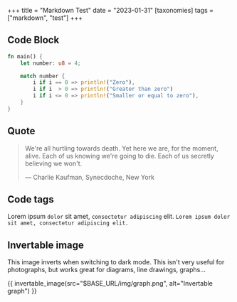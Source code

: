 +++
title = "Markdown Test"
date = "2023-01-31"
[taxonomies]
tags = ["markdown", "test"]
+++

## Code Block

```rust
fn main() {
    let number: u8 = 4;

    match number {
        i if i == 0 => println!("Zero"),
        i if i  > 0 => println!("Greater than zero")
        i if i <= 0 => println!("Smaller or equal to zero"),
    }
}
```
## Quote

> We're all hurtling towards death. Yet here we are, for the moment, alive. Each of us knowing we're going to die. Each of us secretly believing we won't.
> 
> — Charlie Kaufman, Synecdoche, New York



## Code tags

Lorem ipsum `dolor` sit amet, `consectetur adipiscing` elit.
`Lorem ipsum dolor sit amet, consectetur adipiscing elit.`

## Invertable image

This image inverts when switching to dark mode. This isn't very useful for photographs, but works great for diagrams, line drawings, graphs…

{{ invertable_image(src="$BASE_URL/img/graph.png", alt="Invertable graph") }}
